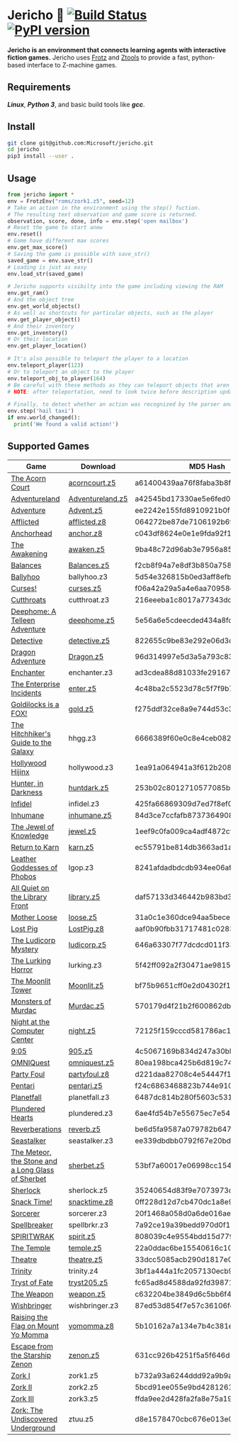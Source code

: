 # Jericho :ghost: [![Build Status](https://travis-ci.org/Microsoft/jericho.svg?branch=master)](https://travis-ci.org/Microsoft/jericho) [![PyPI version](https://badge.fury.io/py/jericho.svg)](https://badge.fury.io/py/jericho)
**Jericho is an environment that connects learning agents with interactive fiction games.** Jericho uses [Frotz](http://frotz.sourceforge.net/) and [Ztools](http://inform-fiction.org/zmachine/ztools.html) to provide a fast, python-based interface to Z-machine games.

## Requirements
***Linux***, ***Python 3***, and basic build tools like ***gcc***.

## Install
```bash
git clone git@github.com:Microsoft/jericho.git
cd jericho
pip3 install --user .
```

## Usage
```python
from jericho import *
env = FrotzEnv("roms/zork1.z5", seed=12)
# Take an action in the environment using the step() fuction.
# The resulting text observation and game score is returned.
observation, score, done, info = env.step('open mailbox')
# Reset the game to start anew
env.reset()
# Game have different max scores
env.get_max_score()
# Saving the game is possible with save_str()
saved_game = env.save_str()
# Loading is just as easy
env.load_str(saved_game)

# Jericho supports visibilty into the game including viewing the RAM
env.get_ram()
# And the object tree
env.get_world_objects()
# As well as shortcuts for particular objects, such as the player
env.get_player_object()
# And their inventory
env.get_inventory()
# Or their location
env.get_player_location()

# It's also possible to teleport the player to a location
env.teleport_player(123)
# Or to teleport an object to the player
env.teleport_obj_to_player(164)
# Be careful with these methods as they can teleport objects that aren't meant to be moved.
# NOTE: after teleportation, need to look twice before description updates.

# Finally, to detect whether an action was recognized by the parser and changed the game state
env.step('hail taxi')
if env.world_changed():
  print('We found a valid action!')
```

## Supported Games
Game | Download | MD5 Hash
--- | --- | ---
[The Acorn Court](http://ifdb.tads.org/viewgame?id=tqvambr6vowym20v) | [acorncourt.z5](http://mirror.ifarchive.org/if-archive/games/zcode/acorncourt.z5) | a61400439aa76f8faba3b8f01edd4a72
[Adventureland](http://ifdb.tads.org/viewgame?id=dy4ok8sdlut6ddj7) | [Adventureland.z5](http://mirror.ifarchive.org/if-archive/games/zcode/Adventureland.z5) | a42545bd17330ae5e6fed02270ccfb4a
[Adventure](http://ifdb.tads.org/viewgame?id=fft6pu91j85y4acv) | [Advent.z5](http://mirror.ifarchive.org/if-archive/games/zcode/Advent.z5) | ee2242e155fd8910921b0f8e04019a3a
[Afflicted](http://ifdb.tads.org/viewgame?id=epl4q2933rczoo9x) | [afflicted.z8](http://mirror.ifarchive.org/if-archive/games/competition2008/zcode/afflicted/afflicted.z8) | 064272be87de7106192b6fb743c4dfc4
[Anchorhead](http://ifdb.tads.org/viewgame?id=op0uw1gn1tjqmjt7) | [anchor.z8](http://ifarchive.org/if-archive/games/zcode/anchor.z8) | c043df8624e0e1e9fda92f1a74b6e402
[The Awakening](http://ifdb.tads.org/viewgame?id=12pkmwaekw4suh7g) | [awaken.z5](http://mirror.ifarchive.org/if-archive/games/zcode/awaken.z5) | 9ba48c72d96ab3e7956a8570b12d34d6
[Balances](http://ifdb.tads.org/viewgame?id=x6ne0bbd2oqm6h3a) | [Balances.z5](http://mirror.ifarchive.org/if-archive/games/zcode/Balances.z5) | f2cb8f94a7e8df3b850a758da26fa387
[Ballyhoo](http://ifdb.tads.org/viewgame?id=b0i6bx7g4rkrekgg) | ballyhoo.z3 | 5d54e326815b0ed3aff8efb8ff02ef2f
[Curses!](http://ifdb.tads.org/viewgame?id=b0i6bx7g4rkrekgg) | [curses.z5](http://mirror.ifarchive.org/if-archive/games/zcode/curses.z5) | f06a42a29a5a4e6aa70958c9ae4c37cd
[Cutthroats](http://ifdb.tads.org/viewgame?id=4ao65o1u0xuvj8jf) | cutthroat.z3 | 216eeeba1c8017a77343dc8482f6f185
[Deephome: A Telleen Adventure](http://ifdb.tads.org/viewgame?id=x85otcikhwp8bwup) | [deephome.z5](http://mirror.ifarchive.org/if-archive/games/zcode/deephome.z5) | 5e56a6e5cdeecded434a8fd8012fc2c6
[Detective](http://ifdb.tads.org/viewgame?id=1po9rgq2xssupefw) | [detective.z5](http://mirror.ifarchive.org/if-archive/games/zcode/detective.z5) | 822655c9be83e292e06d3d3b1d6a9734
[Dragon Adventure](http://ifdb.tads.org/viewgame?id=sjiyffz8n5patu8l) | [Dragon.z5](http://mirror.ifarchive.org/if-archive/games/zcode/dragon.zip) | 96d314997e5d3a5a793c83845977d44d
[Enchanter](http://ifdb.tads.org/viewgame?id=vu4xhul3abknifcr) | enchanter.z3 | ad3cdea88d81033fe29167688bd98c31
[The Enterprise Incidents](http://ifdb.tads.org/viewgame?id=ld1f3t5epeagilfz) | [enter.z5](http://mirror.ifarchive.org/if-archive/games/zcode/enter.z5) | 4c48ba2c5523d78c5f7f9b7809d16b1d
[Goldilocks is a FOX!](http://ifdb.tads.org/viewgame?id=59ztsy9p01avd6wp) | [gold.z5](http://mirror.ifarchive.org/if-archive/games/zcode/gold.z5) | f275ddf32ce8a9e744d53c3b99c5a658
[The Hitchhiker's Guide to the Galaxy](http://ifdb.tads.org/viewgame?id=ouv80gvsl32xlion) | hhgg.z3 | 6666389f60e0c8e4ceb08242a263bb52
[Hollywood Hijinx](http://ifdb.tads.org/viewgame?id=jnfkbgdgopwfqist) | hollywood.z3 | 1ea91a064941a3f612b20833f0a47df7
[Hunter, in Darkness](http://ifdb.tads.org/viewgame?id=mh1a6hizgwjdbeg7) | [huntdark.z5](http://mirror.ifarchive.org/if-archive/games/competition99/inform/huntdark/huntdark.z5) | 253b02c8012710577085b9fd3a155cb7
[Infidel](http://ifdb.tads.org/viewgame?id=anu79a4n1jedg5mm) | infidel.z3 | 425fa66869309d7ed7f8ef04a492fbb7
[Inhumane](http://ifdb.tads.org/viewgame?id=wvs2vmbigm9unlpd) | [inhumane.z5](http://mirror.ifarchive.org/if-archive/games/zcode/inhumane.z5) | 84d3ce7ccfafb873736490811a0cc78c
[The Jewel of Knowledge](http://ifdb.tads.org/viewgame?id=hu60gp1bgkhlo5yx) | [jewel.z5](http://mirror.ifarchive.org/if-archive/games/zcode/jewel.z5) | 1eef9c0fa009ca4adf4872cfc5249d45
[Return to Karn](http://ifdb.tads.org/viewgame?id=bx8118ggp6j7nslo) | [karn.z5](http://mirror.ifarchive.org/if-archive/games/zcode/karn.z5) | ec55791be814db3663ad1aec0d6b7690
[Leather Goddesses of Phobos](http://ifdb.tads.org/viewgame?id=3p9fdt4fxr2goctw) | lgop.z3 | 8241afdadbdcdb934ee06afc6ba59b67
[All Quiet on the Library Front](http://ifdb.tads.org/viewgame?id=400zakqderzjnu1i) | [library.z5](http://mirror.ifarchive.org/if-archive/games/zcode/library.z5) | daf57133d346442b983bd333fb586cc4
[Mother Loose](http://ifdb.tads.org/viewgame?id=4wd3lyaxi4thp8qi) | [loose.z5](http://mirror.ifarchive.org/if-archive/games/zcode/loose.z5) | 31a0c1e360dce94aa5bece5240691d17
[Lost Pig](http://ifdb.tads.org/viewgame?id=mohwfk47yjzii14w) | [LostPig.z8](http://mirror.ifarchive.org/if-archive/games/zcode/LostPig.z8) | aaf0b90fbb31717481c02832bf412070
[The Ludicorp Mystery](http://ifdb.tads.org/viewgame?id=r6g7pflngn3uxbam) | [ludicorp.z5](http://mirror.ifarchive.org/if-archive/games/zcode/ludicorp.z5) | 646a63307f77dcdcd011f330277ae262
[The Lurking Horror](http://ifdb.tads.org/viewgame?id=jhbd0kja1t57uop) | lurking.z3 | 5f42ff092a2f30471ae98150ef4da2e1
[The Moonlit Tower](http://ifdb.tads.org/viewgame?id=10387w68qlwehbyq) | [Moonlit.z5](http://mirror.ifarchive.org/if-archive/games/competition2002/zcode/moonlit/Moonlit.z5) | bf75b9651cff0e2d04302f19c443588e
[Monsters of Murdac](http://ifdb.tads.org/viewgame?id=q36lh5np0q9nak28) | [Murdac.z5](http://mirror.ifarchive.org/if-archive/games/zcode/Murdac.z5) | 570179d4f21b2f600862dbffbb5afc3e
[Night at the Computer Center](http://ifdb.tads.org/viewgame?id=ydhwa11st460g9u3) | [night.z5](http://mirror.ifarchive.org/if-archive/games/zcode/night.z5) | 72125f159cccd581786ac16a2828d4e3
[9:05](http://ifdb.tads.org/viewgame?id=qzftg3j8nh5f34i2) | [905.z5](http://mirror.ifarchive.org/if-archive/games/zcode/905.z5) | 4c5067169b834d247a30bb08d1039896
[OMNIQuest](http://ifdb.tads.org/viewgame?id=mygqz9tzxqvryead) | [omniquest.z5](http://mirror.ifarchive.org/if-archive/games/zcode/omniquest.z5) | 80ea198bca425b6d819c74bfa854236e
[Party Foul](http://ifdb.tads.org/viewgame?id=cqwq699i9qiqdju) | [partyfoul.z8](https://drive.google.com/uc?export=download&id=18FLKC7thabFBoB6261EQUOdUoODOdR0i) | d221daa82708c4e54447f1a884c239ef
[Pentari](http://ifdb.tads.org/viewgame?id=llchvog0ukwrphih) | [pentari.z5](http://mirror.ifarchive.org/if-archive/games/zcode/pentari.z5) | f24c6863468823b744e910ccfe997c6d
[Planetfall](http://ifdb.tads.org/viewgame?id=xe6kb3cuqwie2q38) | planetfall.z3 | 6487dc814b280f5603c53155de378d27
[Plundered Hearts](http://ifdb.tads.org/viewgame?id=ddagftras22bnz8h) | plundered.z3 | 6ae4fd54b7e55675ec7e54ec4dd26462
[Reverberations](http://ifdb.tads.org/viewgame?id=dop7nbjl90r5zmf9) | [reverb.z5](http://mirror.ifarchive.org/if-archive/games/zcode/reverb.z5) | be6d5fa9587a079782b64739e629461f
[Seastalker](http://ifdb.tads.org/viewgame?id=56wb8hflec2isvzm) | seastalker.z3 | ee339dbdbb0792f67e20bd71bafe0ea5
[The Meteor, the Stone and a Long Glass of Sherbet](http://ifdb.tads.org/viewgame?id=273o81yvg64m4pkz) | [sherbet.z5](http://mirror.ifarchive.org/if-archive/games/zcode/sherbet.z5) | 53bf7a60017e06998cc1542cf35f76fa
[Sherlock](http://ifdb.tads.org/viewgame?id=ug3qu521hze8bsvz) | sherlock.z5 | 35240654d83f9e7073973d338f9657b8
[Snack Time!](http://ifdb.tads.org/viewgame?id=yr3y8s9k8e40hl5q) | [snacktime.z8](http://mirror.ifarchive.org/if-archive/games/competition2008/zcode/snack/snacktime.z8) | 0ff228d12d7cb470dc1a8e9a5151769b
[Sorcerer](http://ifdb.tads.org/viewgame?id=lidg5nx9ig0bwk55) | sorcerer.z3 | 20f1468a058d0a6de016ae70022e651c
[Spellbreaker](http://ifdb.tads.org/viewgame?id=wqsmrahzozosu3r) | spellbrkr.z3 | 7a92ce19a39bedd970d0f1e296981f71
[SPIRITWRAK](http://ifdb.tads.org/viewgame?id=tqpowvmdoemtooqf) | [spirit.z5](http://mirror.ifarchive.org/if-archive/games/zcode/spirit.z5) | 808039c4e9554bdd15d7793539b3bd97
[The Temple](http://ifdb.tads.org/viewgame?id=kq9qgjkf2k6xn1c0) | [temple.z5](http://mirror.ifarchive.org/if-archive/games/zcode/temple.z5) | 22a0ddac6be15540616c10f1007197f3
[Theatre](http://ifdb.tads.org/viewgame?id=bv8of8y9xeo7307g) | [theatre.z5](http://mirror.ifarchive.org/if-archive/games/zcode/theatre.z5) | 33dcc5085acb290d1817e07653c13480
[Trinity](http://ifdb.tads.org/viewgame?id=j18kjz80hxjtyayw) | trinity.z4 | 3bf1a444a1fc2057130ecb9806117233
[Tryst of Fate](http://ifdb.tads.org/viewgame?id=ic0ebhbi70bdmyc2) | [tryst205.z5](http://mirror.ifarchive.org/if-archive/games/zcode/tryst205.z5) | fc65ad8d4588da92fd39871f6f7463db
[The Weapon](http://ifdb.tads.org/viewgame?id=tcebhl79rlxo3qrk) | [weapon.z5](http://mirror.ifarchive.org/if-archive/games/zcode/weapon.zip) | c632204be3849d6c5bb6f4eb5aca3cc0
[Wishbringer](http://ifdb.tads.org/viewgame?id=z02joykzh66wfhcl) | wishbringer.z3 | 87ed53d854f7e57c36106fca3b9cf5a6
[Raising the Flag on Mount Yo Momma](http://ifdb.tads.org/viewgame?id=1iqmpkn009h9gbug) | [yomomma.z8](https://drive.google.com/uc?export=download&id=1DnfJCWYXxXnn5TAHVAqHlr1BQbgf1Qm2) | 5b10162a7a134e7b4c381ecedfb4bc44
[Escape from the Starship Zenon](http://ifdb.tads.org/viewgame?id=rw7zv98mifbr3335) | [zenon.z5](http://mirror.ifarchive.org/if-archive/games/zcode/zenon.z5) | 631cc926b4251f5a5f646d3a6bdac8c6
[Zork I](http://ifdb.tads.org/viewgame?id=0dbnusxunq7fw5ro) | zork1.z5 | b732a93a6244ddd92a9b9a3e3a46c687
[Zork II](http://ifdb.tads.org/viewgame?id=yzzm4puxyjakk8c4) | zork2.z5 | 5bcd91ee055e9bd42812617571be227b
[Zork III](http://ifdb.tads.org/viewgame?id=vrsot1zgy1wfcdru) | zork3.z5 | ffda9ee2d428fa2fa8e75a1914ff6959
[Zork: The Undiscovered Underground](http://ifdb.tads.org/viewgame?id=40hswtkhap88gzvn) | ztuu.z5 | d8e1578470cbc676e013e03d72c93141
